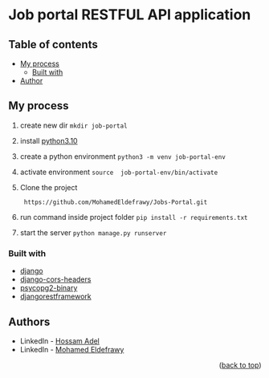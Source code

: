 # Job portal RESTFUL API application

## Table of contents

- [My process](#my-process)
    - [Built with](#built-with)
- [Author](#authors)

## My process

1) create new dir ```mkdir job-portal```
2) install [python3.10](https://www.python.org/downloads/release/python-3100/)
3) create a python environment ```python3 -m venv job-portal-env```
4) activate environment ```source  job-portal-env/bin/activate```
5) Clone the project

   ``` https://github.com/MohamedEldefrawy/Jobs-Portal.git```
6) run command inside project folder ``pip install -r requirements.txt``
7) start the server  ```python manage.py runserver```

### Built with

* [django](https://www.djangoproject.com/)
* [django-cors-headers](https://djangopackages.org/packages/p/django-cors-headers/)
* [psycopg2-binary](https://pypi.org/project/psycopg2-binary/2.7.3.2/)
* [djangorestframework](https://www.django-rest-framework.org/)

## Authors

* LinkedIn - [Hossam Adel](https://www.linkedin.com/in/hossamadel23895/)
* LinkedIn - [Mohamed Eldefrawy](https://www.linkedin.com/in/mohamedeldefrawy)

<p align="right">(<a href="#top">back to top</a>)</p>
